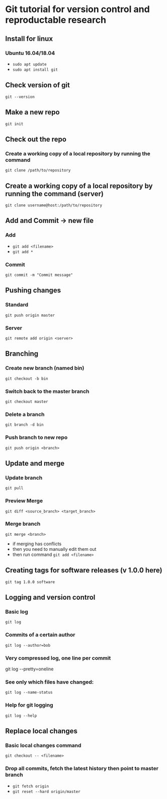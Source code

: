 # Git tutorial for version control and reproductable research

## Install for linux

### Ubuntu 16.04/18.04
- ```sudo apt update```
- ```sudo apt install git```

## Check version of git
```git --version```

## Make a new repo
```git init```

## Check out the repo

### Create a working copy of a local repository by running the command
```git clone /path/to/repository```

## Create a working copy of a local repository by running the command (server)
```git clone username@host:/path/to/repository```

## Add and Commit -> new file

### Add
- ```git add <filename>```
- ```git add *```

### Commit
```git commit -m "Commit message"```

## Pushing changes

### Standard
```git push origin master```

### Server
```git remote add origin <server>```

## Branching 

### Create new branch (named bin)
```git checkout -b bin```

### Switch back to the master branch
```git checkout master```

### Delete a branch
```git branch -d bin```

### Push branch to new repo
```git push origin <branch>```

## Update and merge

### Update branch
```git pull```

### Preview Merge
```git diff <source_branch> <target_branch>```

### Merge branch
```git merge <branch>```
- if merging has conflicts 
- then you need to manually edit them out
- then run command 
```git add <filename>```

## Creating tags for software releases (v 1.0.0 here)
```git tag 1.0.0 software```

## Logging and version control

### Basic log
```git log```

### Commits of a certain author
```git log --author=bob```

### Very compressed log, one line per commit
git log --pretty=oneline

### See only which files have changed:
```git log --name-status```

### Help for git logging
```git log --help```

## Replace local changes 

### Basic local changes command
```git checkout -- <filename>```

### Drop all commits, fetch the latest history then point to master branch
- ```git fetch origin```
- ```git reset --hard origin/master```

